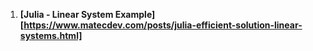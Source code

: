 1. **[Julia - Linear System Example][https://www.matecdev.com/posts/julia-efficient-solution-linear-systems.html]**




